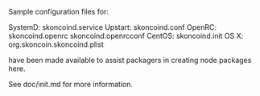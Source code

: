 Sample configuration files for:

SystemD: skoncoind.service
Upstart: skoncoind.conf
OpenRC:  skoncoind.openrc
         skoncoind.openrcconf
CentOS:  skoncoind.init
OS X:    org.skoncoin.skoncoind.plist

have been made available to assist packagers in creating node packages here.

See doc/init.md for more information.

